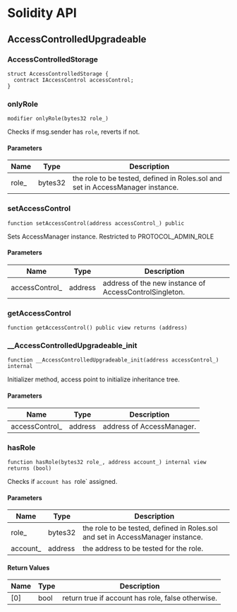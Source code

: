 # Solidity API

## AccessControlledUpgradeable

### AccessControlledStorage

```solidity
struct AccessControlledStorage {
  contract IAccessControl accessControl;
}
```

### onlyRole

```solidity
modifier onlyRole(bytes32 role_)
```

Checks if msg.sender has `role`, reverts if not.

#### Parameters

| Name | Type | Description |
| ---- | ---- | ----------- |
| role_ | bytes32 | the role to be tested, defined in Roles.sol and set in AccessManager instance. |

### setAccessControl

```solidity
function setAccessControl(address accessControl_) public
```

Sets AccessManager instance. Restricted to PROTOCOL_ADMIN_ROLE

#### Parameters

| Name | Type | Description |
| ---- | ---- | ----------- |
| accessControl_ | address | address of the new instance of AccessControlSingleton. |

### getAccessControl

```solidity
function getAccessControl() public view returns (address)
```

### __AccessControlledUpgradeable_init

```solidity
function __AccessControlledUpgradeable_init(address accessControl_) internal
```

Initializer method, access point to initialize inheritance tree.

#### Parameters

| Name | Type | Description |
| ---- | ---- | ----------- |
| accessControl_ | address | address of AccessManager. |

### hasRole

```solidity
function hasRole(bytes32 role_, address account_) internal view returns (bool)
```

Checks if `account has `role` assigned.

#### Parameters

| Name | Type | Description |
| ---- | ---- | ----------- |
| role_ | bytes32 | the role to be tested, defined in Roles.sol and set in AccessManager instance. |
| account_ | address | the address to be tested for the role. |

#### Return Values

| Name | Type | Description |
| ---- | ---- | ----------- |
| [0] | bool | return true if account has role, false otherwise. |

